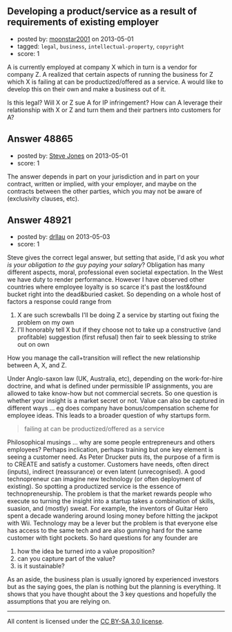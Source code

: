 ## Developing a product/service as a result of requirements of existing employer

- posted by: [moonstar2001](https://stackexchange.com/users/-1/22342-moonstar2001) on 2013-05-01
- tagged: `legal`, `business`, `intellectual-property`, `copyright`
- score: 1

A is currently employed at company X which in turn is a vendor for company Z. A realized that certain aspects of running the business for Z which X is failing at can be productized/offered as a service. A would like to develop this on their own and make a business out of it.  

Is this legal? Will X or Z sue A for IP infringement? How can A leverage their relationship with X or Z and turn them and their partners into customers for A?


## Answer 48865

- posted by: [Steve Jones](https://stackexchange.com/users/-1/12985-steve-jones) on 2013-05-01
- score: 1

The answer depends in part on your jurisdiction and in part on your contract, written or implied, with your employer, and maybe on the contracts between the other parties, which you may not be aware of (exclusivity clauses, etc).


## Answer 48921

- posted by: [drllau](https://stackexchange.com/users/-1/26055-drllau) on 2013-05-03
- score: 1

Steve gives the correct legal answer, but setting that aside, I'd ask you *what is your obligation to the guy paying your salary*? Obligation has many different aspects, moral, professional even societal expectation. In the West we have duty to render performance. However I have observed other countries where employee loyalty is so scarce it's past the lost&found bucket right into the dead&buried casket. So depending on a whole host of factors a response could range from

 1. X are such screwballs I'll be doing Z a service by starting out fixing the problem on my own 
 2. I'll honorably tell X but if they choose not to take up a constructive (and profitable) suggestion (first refusal) then fair to seek blessing to strike out on own

How you manage the call+transition will reflect the new relationship between A, X, and Z.

Under Anglo-saxon law (UK, Australia, etc), depending on the work-for-hire doctrine, and what is defined under permissible IP assignments, you are allowed to take know-how but not commercial secrets. So one question is whether your insight is a market secret or not. Value can also be captured in different ways ... eg does company have bonus/compensation scheme for employee ideas. This leads to a broader question of why startups form.

> failing at can be productized/offered as a service

Philosophical musings ... why are some people entrepreneurs and others employees? Perhaps inclication, perhaps training but one key element is seeing a customer need. As Peter Drucker puts its, the purpose of a firm is to CREATE and satisfy a customer. Customers have needs, often direct (inputs), indirect (reassurance) or even latent (unrecognised). A good technopreneur can imagine new technology (or often deployment of existing). So spotting a productized service is the essence of technopreneurship. The problem is that the market rewards people who execute so turning the insight into a startup takes a combination of skills, suasion, and (mostly) sweat. For example, the inventors of Guitar Hero spent a decade wandering around losing money before hitting the jackpot with Wii. Technology may be a lever but the problem is that everyone else has access to the same tech and are also gunning hard for the same customer with tight pockets. So hard questions for any founder are

 1. how the idea be turned into a value proposition?
 2. can you capture part of the value?
 3. is it sustainable?

As an aside, the business plan is usually ignored by experienced investors but as the saying goes, the plan is nothing but the planning is everything. It shows that you have thought about the 3 key questions and hopefully the assumptions that you are relying on.



---

All content is licensed under the [CC BY-SA 3.0 license](https://creativecommons.org/licenses/by-sa/3.0/).
